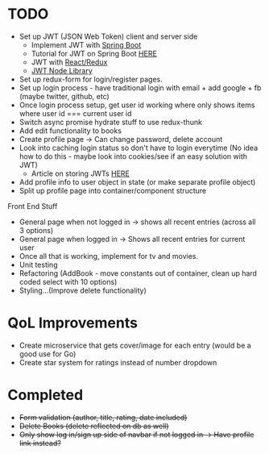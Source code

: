 # TODO
+ Set up JWT (JSON Web Token) client and server side
  + Implement JWT with [Spring Boot](https://github.com/gothinkster/spring-boot-realworld-example-app)
  + Tutorial for JWT on Spring Boot [HERE](https://auth0.com/blog/implementing-jwt-authentication-on-spring-boot/)
  + JWT with [React/Redux](https://github.com/gothinkster/react-redux-realworld-example-app)
  + [JWT Node Library](https://github.com/auth0/node-jsonwebtoken)
+ Set up redux-form for login/register pages.
+ Set up login process - have traditional login with email + add google + fb (maybe twitter, github, etc)
+ Once login process setup, get user id working where only shows items where user id === current user id
+ Switch async promise hydrate stuff to use redux-thunk
+ Add edit functionality to books
+ Create profile page -> Can change password, delete account
+ Look into caching login status so don't have to login everytime (No idea how to do this - maybe look into cookies/see if an easy solution with JWT)
  + Article on storing JWTs [HERE](https://stormpath.com/blog/where-to-store-your-jwts-cookies-vs-html5-web-storage)
+ Add profile info to user object in state (or make separate profile object)
+ Split up profile page into container/component structure

Front End Stuff
+ General page when not logged in -> shows all recent entries (across all 3 options)
+ General page when logged in -> Shows all recent entries for current user
+ Once all that is working, implement for tv and movies.
+ Unit testing
+ Refactoring (AddBook - move constants out of container, clean up hard coded select with 10 options)
+ Styling...(Improve delete functionality)

# QoL Improvements
+ Create microservice that gets cover/image for each entry (would be a good use for Go)
+ Create star system for ratings instead of number dropdown

# Completed
+ ~~Form validation (author, title, rating, date included)~~
+ ~~Delete Books (delete reflected on db as well)~~
+ ~~Only show log in/sign up side of navbar if not logged in -> Have profile link instead?~~

